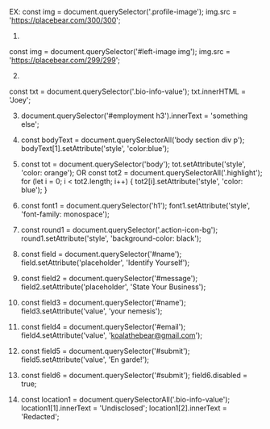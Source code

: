EX:
const img = document.querySelector('.profile-image');
img.src = 'https://placebear.com/300/300';

1.
const img = document.querySelector('#left-image img');
img.src = 'https://placebear.com/299/299';

2.
const txt = document.querySelector('.bio-info-value');
txt.innerHTML = 'Joey';

3. document.querySelector('#employment h3').innerText = 'something else';

4. const bodyText = document.querySelectorAll('body section div p');
bodyText[1].setAttribute('style', 'color:blue');

5. const tot = document.querySelector('body');
tot.setAttribute('style', 'color: orange');
OR
const tot2 = document.querySelectorAll('.highlight');
for (let i = 0; i < tot2.length; i++) {
  tot2[i].setAttribute('style', 'color: blue');
}

6. const font1 = document.querySelector('h1');
font1.setAttribute('style', 'font-family: monospace');

7. const round1 = document.querySelector('.action-icon-bg');
round1.setAttribute('style', 'background-color: black');

8. const field = document.querySelector('#name');
field.setAttribute('placeholder', 'Identify Yourself');

9. const field2 = document.querySelector('#message');
field2.setAttribute('placeholder', 'State Your Business');

10. const field3 = document.querySelector('#name');
field3.setAttribute('value', 'your nemesis');

11. const field4 = document.querySelector('#email');
field4.setAttribute('value', 'koalathebear@gmail.com');

12. const field5 = document.querySelector('#submit');
field5.setAttribute('value', 'En garde!');

13. const field6 = document.querySelector('#submit');
field6.disabled = true;

14. const location1 = document.querySelectorAll('.bio-info-value');
location1[1].innerText = 'Undisclosed';
location1[2].innerText = 'Redacted';
